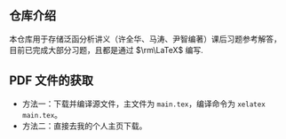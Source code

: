 ## 仓库介绍
本仓库用于存储泛函分析讲义（许全华、马涛、尹智编著）课后习题参考解答，
目前已完成大部分习题，且都是通过 $\rm\LaTeX$ 编写.
## PDF 文件的获取
+ 方法一：下载并编译源文件，主文件为 `main.tex`，编译命令为 `xelatex main.tex`。
+ 方法二：直接去我的个人主页下载。
